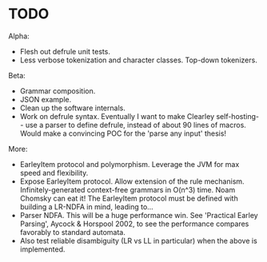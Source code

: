 # TODO

Alpha:

* Flesh out defrule unit tests.
* Less verbose tokenization and character classes. Top-down tokenizers.

Beta: 

* Grammar composition.
* JSON example.
* Clean up the software internals.
* Work on defrule syntax. Eventually I want to make Clearley self-hosting--
use a parser to define defrule, instead of about 90 lines of macros.
Would make a convincing POC for the 'parse any input' thesis!

More:

* EarleyItem protocol and polymorphism. Leverage the JVM for max speed and flexibility.
* Expose EarleyItem protocol. Allow extension of the rule mechanism.
Infinitely-generated context-free grammars in O(n^3) time. Noam Chomsky can eat it!
The EarleyItem protocol must be defined with building a LR-NDFA in mind, leading to...
* Parser NDFA. This will be a huge performance win. See 'Practical Earley Parsing',
Aycock & Horspool 2002, to see the performance compares favorably to standard automata.
* Also test reliable disambiguity (LR vs LL in particular) when the above is implemented.
